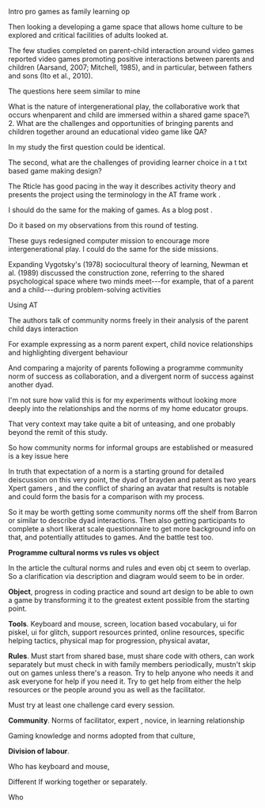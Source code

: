Intro pro games as family learning op

Then looking a developing a game space that allows home culture to be explored and critical facilities of adults looked at.

The few studies completed on parent-child interaction around video games reported video games promoting positive interactions between parents and children (Aarsand, 2007; Mitchell, 1985), and in particular, between fathers and sons (Ito et al., 2010).

The questions here seem similar to mine

What is the nature of intergenerational play, the collaborative work that occurs whenparent and child are immersed within a shared game space?\ 2. What are the challenges and opportunities of bringing parents and children together around an educational video game like QA?

In my study the first question could be identical.

The second, what are the challenges of providing learner choice in a t txt based game making design?

The Rticle has good pacing in the way it describes activity theory and presents the project using the terminology in the AT frame work .

I should do the same for the making of games. As a blog post .

Do it based on my observations from this round of testing.

These guys redesigned computer mission to encourage more intergenerational play. I could do the same for the side missions.

Expanding Vygotsky's (1978) sociocultural theory of learning, Newman et al. (1989) discussed the construction zone, referring to the shared psychological space where two minds meet---for example, that of a parent and a child---during problem-solving activities

Using AT

The authors talk of community norms freely in their analysis of the parent child days interaction

For example expressing as a norm parent expert, child novice relationships and highlighting divergent behaviour

And comparing a majority of parents following a programme community norm of success as collaboration, and a divergent norm of success against another dyad.

I\'m not sure how valid this is for my experiments without looking more deeply into the relationships and the norms of my home educator groups.

That very context may take quite a bit of unteasing, and one probably beyond the remit of this study.

So how community norms for informal groups are established or measured is a key issue here

In truth that expectation of a norm is a starting ground for detailed deiscussion on this very point, the dyad of brayden and patent as two years Xpert gamers , and the conflict of sharing an avatar that results is notable and could form the basis for a comparison with my process.

So it may be worth getting some community norms off the shelf from Barron or similar to describe dyad interactions. Then also getting participants to complete a short likerat scale questionnaire to get more background info on that, and potentially attitudes to games. And the battle test too.

**Programme cultural norms vs rules vs object**

In the article the cultural norms and rules and even obj ct seem to overlap. So a clarification via description and diagram would seem to be in order.

**Object**, progress in coding practice and sound art design to be able to own a game by transforming it to the greatest extent possible from the starting point.

**Tools**. Keyboard and mouse, screen, location based vocabulary, ui for piskel, ui for glitch, support resources printed, online resources, specific helping tactics, physical map for progression, physical avatar,

**Rules**. Must start from shared base, must share code with others, can work separately but must check in with family members periodically, mustn\'t skip out on games unless there\'s a reason. Try to help anyone who needs it and ask everyone for help if you need it. Try to get help from either the help resources or the people around you as well as the facilitator.

Must try at least one challenge card every session.

**Community**. Norms of facilitator, expert , novice, in learning relationship

Gaming knowledge and norms adopted from that culture,

**Division of labour**.

Who has keyboard and mouse,

Different If working together or separately.

Who 